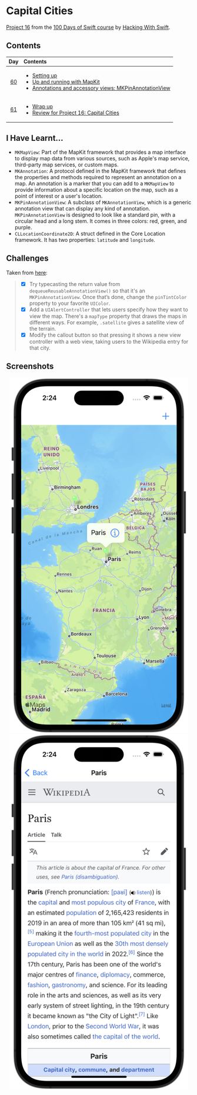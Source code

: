# Capital Cities

[Project 16](https://www.hackingwithswift.com/read/16/overview) from the [100 Days of Swift course](https://www.hackingwithswift.com/100) by [Hacking With Swift](https://www.hackingwithswift.com/).

## Contents

|                      Day                      | Contents                                                                                                                                                                                                                                                                          |
|:---------------------------------------------:|:----------------------------------------------------------------------------------------------------------------------------------------------------------------------------------------------------------------------------------------------------------------------------------|
| [60](https://www.hackingwithswift.com/100/60) | <ul><li>[Setting up](https://www.hackingwithswift.com/read/16/1/setting-up)</li><li>[Up and running with MapKit](https://www.hackingwithswift.com/read/16/2)</li><li>[Annotations and accessory views: MKPinAnnotationView](https://www.hackingwithswift.com/read/16/3)</li></ul> |
| [61](https://www.hackingwithswift.com/100/61) | <ul><li>[Wrap up](https://www.hackingwithswift.com/read/16/4)</li><li>[Review for Project 16: Capital Cities](https://www.hackingwithswift.com/review/hws/project-16-capital-cities)</li></ul>                                                                                    |

## I Have Learnt...

- `MKMapView`: Part of the MapKit framework that provides a map interface to display map data from various sources, such as Apple's map service, third-party map services, or custom maps.
- `MKAnnotation`: A protocol defined in the MapKit framework that defines the properties and methods required to represent an annotation on a map. An annotation is a marker that you can add to a `MKMapView` to provide information about a specific location on the map, such as a point of interest or a user's location.
- `MKPinAnnotationView`: A subclass of `MKAnnotationView`, which is a generic annotation view that can display any kind of annotation. `MKPinAnnotationView` is designed to look like a standard pin, with a circular head and a long stem. It comes in three colors: red, green, and purple.
- `CLLocationCoordinate2D`: A struct defined in the Core Location framework. It has two properties: `latitude` and `longitude`. 

## Challenges

Taken from [here](https://www.hackingwithswift.com/read/16/4):

>- [x] Try typecasting the return value from `dequeueReusableAnnotationView()` so that it's an `MKPinAnnotationView`. Once that’s done, change the `pinTintColor` property to your favorite `UIColor`.
>- [x] Add a `UIAlertController` that lets users specify how they want to view the map. There's a `mapType` property that draws the maps in different ways. For example, `.satellite` gives a satellite view of the terrain.
>- [x] Modify the callout button so that pressing it shows a new view controller with a web view, taking users to the Wikipedia entry for that city.

## Screenshots

<div align="center">
  <img src="./Screenshots/1.png" alt="Main screen" width="488">
  <img src="./Screenshots/2.png" alt="Detail screen" width="488">
</div>
